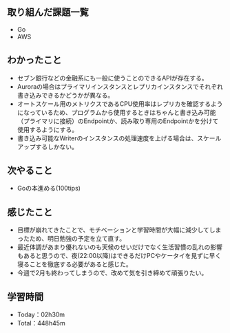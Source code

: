 ## 取り組んだ課題一覧
- Go
- AWS
 
## わかったこと
- セブン銀行などの金融系にも一般に使うことのできるAPIが存在する。
- Auroraの場合はプライマリインスタンスとレプリカインスタンスでそれぞれ書き込みできるかどうかが異なる。
- オートスケール用のメトリクスであるCPU使用率はレプリカを確認するようになっているため、プログラムから使用するときはちゃんと書き込み可能（プライマリに接続）のEndpointか、読み取り専用のEndpointかを分けて使用するようにする。
- 書き込み可能なWriterのインスタンスの処理速度を上げる場合は、スケールアップするしかない。

## 次やること
- Goの本進める(100tips)

## 感じたこと
- 目標が崩れてきたことで、モチベーションと学習時間が大幅に減少してしまったため、明日勉強の予定を立て直す。
- 最近体調があまり優れないのも天候のせいだけでなく生活習慣の乱れの影響もあると思うので、夜(22:00以降)はできるだけPCやケータイを見ずに早く寝ることを徹底する必要があると感じた。
- 今週で2月も終わってしまうので、改めて気を引き締めて頑張りたい。

## 学習時間
- Today：02h30m
- Total：448h45m
